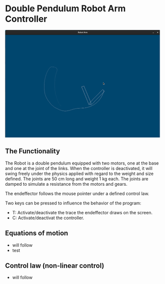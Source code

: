 # Double Pendulum Robot Arm Controller

![Image](resources/demo.png)

## The Functionality

The Robot is a double pendulum equipped with two motors, one at the base and one at the joint of the links. When the controller is deactivated, it will swing freely under the physics applied with regard to the weight and size defined. The joints are 50 cm long and weight 1 kg each. The joints are damped to simulate a resistance from the motors and gears.

The endeffector follows the mouse pointer under a defined control law.

Two keys can be pressed to influence the behavior of the program:

- T: Activate/deactivate the trace the endeffector draws on the screen.
- C: Activate/deactivat the controller.

## Equations of motion

- will follow
- test

## Control law (non-linear control)

- will follow

